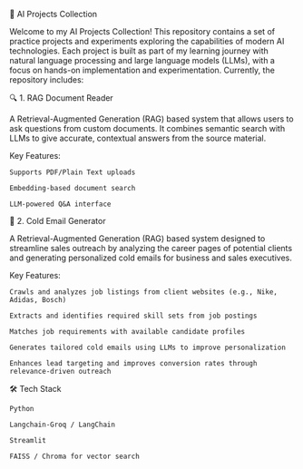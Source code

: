 🧠 AI Projects Collection

Welcome to my AI Projects Collection! This repository contains a set of practice projects and experiments exploring the capabilities of modern AI technologies. Each project is built as part of my learning journey with natural language processing and large language models (LLMs), with a focus on hands-on implementation and experimentation.
Currently, the repository includes:

🔍 1. RAG Document Reader

A Retrieval-Augmented Generation (RAG) based system that allows users to ask questions from custom documents. It combines semantic search with LLMs to give accurate, contextual answers from the source material.

Key Features:

    Supports PDF/Plain Text uploads

    Embedding-based document search

    LLM-powered Q&A interface

📧 2. Cold Email Generator

A Retrieval-Augmented Generation (RAG) based system designed to streamline sales outreach by analyzing the career pages of potential clients and generating personalized cold emails for business and sales executives.

Key Features:

    Crawls and analyzes job listings from client websites (e.g., Nike, Adidas, Bosch)

    Extracts and identifies required skill sets from job postings

    Matches job requirements with available candidate profiles

    Generates tailored cold emails using LLMs to improve personalization

    Enhances lead targeting and improves conversion rates through relevance-driven outreach

🛠️ Tech Stack

    Python

    Langchain-Groq / LangChain

    Streamlit

    FAISS / Chroma for vector search
